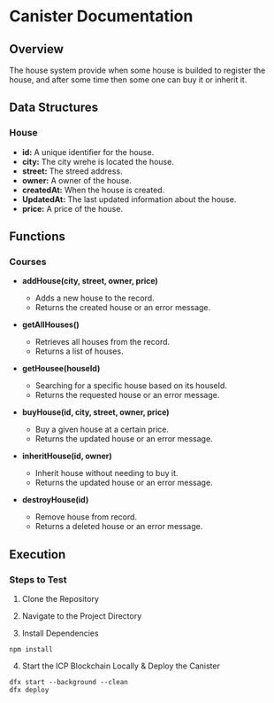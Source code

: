 # Canister Documentation

## Overview

The house system provide when some house is builded to register the house, and after some time then some one can buy it or inherit it.

## Data Structures

### House

- **id:** A unique identifier for the house.
- **city:** The city wrehe is located the house.
- **street:** The streed address.
- **owner:** A owner of the house.
- **createdAt:** When the house is created.
- **UpdatedAt:** The last updated information about the house.
- **price:** A price of the house.

## Functions

### Courses

- **addHouse(city, street, owner, price)**
  - Adds a new house to the record.
  - Returns the created house or an error message.
  
- **getAllHouses()**
  - Retrieves all houses from the record.
  - Returns a list of houses.
  
- **getHousee(houseId)**
  - Searching for a specific house based on its houseId.
  - Returns the requested house or an error message.

- **buyHouse(id, city, street, owner, price)**
  - Buy a given house at a certain price.
  - Returns the updated house or an error message.
  
- **inheritHouse(id, owner)**
  - Inherit house without needing to buy it.
  - Returns the updated house or an error message.
  
- **destroyHouse(id)**
  - Remove house from record.
  - Returns a deleted house or an error message.

## Execution

### Steps to Test

1. Clone the Repository

2. Navigate to the Project Directory

3. Install Dependencies

```npm install```

4. Start the ICP Blockchain Locally & Deploy the Canister

```
dfx start --background --clean
dfx deploy
```
